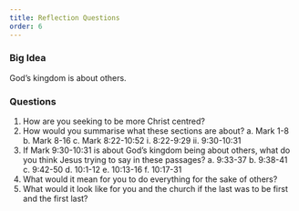 ```yaml
---
title: Reflection Questions
order: 6
---
```


### Big Idea 
God’s kingdom is about others. 


### Questions 
1.   How are you seeking to be more Christ centred? 
2.   How would you summarise what these sections are about?
 a.   Mark 1-8 
 b.   Mark 8-16 
 c.   Mark 8:22-10:52
   i.     8:22-9:29
  ii.     9:30-10:31
3.   If Mark 9:30-10:31 is about God’s kingdom being about others, what do you think Jesus trying to say in these passages? 
 a.   9:33-37
 b.   9:38-41  
 c.   9:42-50
 d.   10:1-12
 e.   10:13-16
 f.   10:17-31
4.   What would it mean for you to do everything for the sake of others? 
5.   What would it look like for you and the church if the last was to be first and the first last? 

